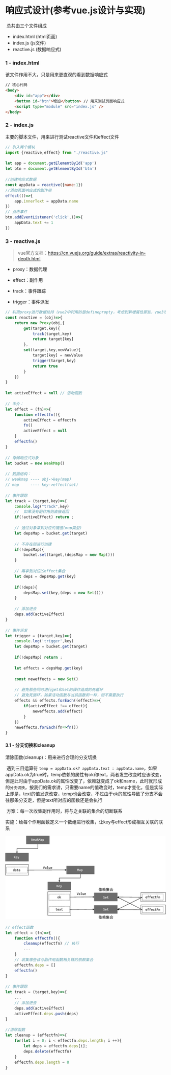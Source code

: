 # 响应式设计(参考vue.js设计与实现)

​	总共由三个文件组成

+ index.html	 (html页面)
+ index.js          (js文件)
+ reactive.js      (数据响应式)

### 1 - index.html

该文件作用不大，只是用来更直观的看到数据响应式

~~~ html
// 核心代码
<body>
    <div id="app"></div>
    <button id="btn">增加</button> // 用来测试页面响应式
    <script type="module" src="index.js" />
</body>
~~~

### 2 - index.js

主要的脚本文件，用来进行测试reactive文件和effect文件

```javascript
// 引入两个模块
import {reactive,effect} from "./reactive.js"

let app = document.getElementById('app')
let btn = document.getElementById('btn')

//创建响应式数据
const appData = reactive({name:1})
//添加页面响应式的副作用
effect(()=>{
    app.innerText = appData.name  
})
// 点击事件
btn.addEventListener('click',()=>{
    appData.text += 1
})
```

### 3 - reactive.js

> vue官方文档：https://cn.vuejs.org/guide/extras/reactivity-in-depth.html

+ proxy：数据代理

+ effect：副作用

+ track：事件跟踪
+ trigger：事件派发

```javascript
// 利用proxy进行数据劫持（vue2中利用的是definepropty，考虑到新增属性那些，vue3改成了proxy，直接劫持整个对象）
const reactive = (obj)=>{
    return new Proxy(obj,{
        get(target,key){
            track(target,key)  
            return target[key]
        },
        set(target,key,newValue){
            target[key] = newValue
            trigger(target,key)
            return true
        }
    })
}

let activeEffect = null // 活动函数

// 中介：
let effect = (fn)=>{
    function effectfn(){
        activeEffect = effectfn
        fn()
        activeEffect = null
    }
    effectfn()
}

// 存储响应式对象
let bucket = new WeakMap()

// 数据结构：
// weakmap ---- obj->key(map)
// map     ---- key->effect(set)

// 事件跟踪
let track = (target,key)=>{
    console.log("track",key)
    //  如果没有副作用则直接返回
    if(!activeEffect) return ;

    // 通过对象拿到对应的键值(map类型)
    let depsMap = bucket.get(target)

    // 不存在则进行创建
    if(!depsMap){
        bucket.set(target,(depsMap = new Map()))
    } 

    // 再拿到对应的effect集合
    let deps = depsMap.get(key)

    if(!deps){
        depsMap.set(key,(deps = new Set()))
    }

    // 添加进去
    deps.add(activeEffect)
}

// 事件派发
let trigger = (target,key)=>{
    console.log('trigger',key)
    let depsMap = bucket.get(target)

    if(!depsMap) return ;

    let effects = depsMap.get(key)
    
    const neweffects = new Set()

    // 避免那些同时进行get和set的操作造成的死循环
    // 避免死循环，如果活动函数与当前函数和一样，则不需要执行
    effects && effects.forEach((effect)=>{
        if(activeEffect !== effect){
            neweffects.add(effect)
        }
    })
    neweffects.forEach(fn=>fn())
}
```

#### 3.1 - 分支切换和cleanup

清除函数(cleanup)：用来进行合理的分支切换

​	遇到三目运算符 `temp = appData.ok? appData.text : appData.name`，如果appData.ok为true时，temp依赖的属性有ok和text，两者发生改变时应该改变，但是此时由于appData.ok的属性改变了，依赖就变成了ok和name，此时就形成的`分支切换`，按我们的需求讲，只需要name的值改变时，temp才变化，但是实际上却是，text的值发送改变，temp也会改变，不过由于ok的属性导致了分支不会往那条分支走，但是text所对应的函数还是会执行

​	方案：每一次收集副作用时，将与之关联的集合的切断联系

​	实施：给每个作用函数定义一个数组进行收集，让key与effect形成相互关联的联系

![image-20230208163123219](image-20230208163123219.png)

```javascript
// effect函数
let effect = (fn)=>{
    function effectfn(){
        cleanup(effectfn) // 执行
        ...
    }
    // 收集哪些该与副作用函数相关联的依赖集合
    effectfn.deps = []
    effectfn()
}
    
// 事件跟踪
let track = (target,key)=>{
    ...
    // 添加进去
    deps.add(activeEffect)
    activeEffect.deps.push(deps)
}

//清除函数
let cleanup = (effectfn)=>{
    for(let i = 0; i < effectfn.deps.length; i ++){
        let deps = effectfn.deps[i];
        deps.delete(effectfn)
    }
    effectfn.deps.length = 0
}
```

